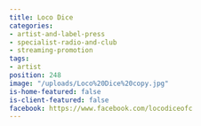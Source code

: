 ```yaml
---
title: Loco Dice
categories:
- artist-and-label-press
- specialist-radio-and-club
- streaming-promotion
tags:
- artist
position: 248
image: "/uploads/Loco%20Dice%20copy.jpg"
is-home-featured: false
is-client-featured: false
facebook: https://www.facebook.com/locodiceofc
---
```


